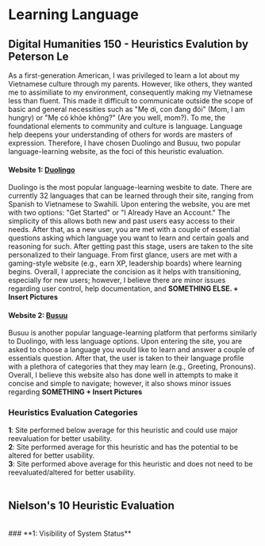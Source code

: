 # Learning Language
  
## Digital Humanities 150 - Heuristics Evalution by Peterson Le
As a first-generation American, I was privileged to learn a lot about my Vietnamese culture through my parents. However, like others, they wanted me to assimiliate to my environment, consequently making my Vietnamese less than fluent. This made it difficult to communicate outside the scope of basic and general necessities such as "Mẹ ơi, con đang đói" (Mom, I am hungry) or "Mẹ có khỏe không?" (Are you well, mom?). To me, the foundational elements to community and culture is language. Language help deepens your understanding of others for words are masters of expression. Therefore, I have chosen Duolingo and Busuu, two popular language-learning website, as the foci of this heuristic evaluation. <br/>

#### Website 1: [Duolingo](https://www.duolingo.com/)
Duolingo is the most popular language-learning wesbite to date. There are currently 32 languages that can be learned through their site, ranging from Spanish to Vietnamese to Swahili. Upon entering the website, you are met with two options: "Get Started" or "I Already Have an Account." The simplicity of this allows both new and past users easy access to their needs. After that, as a new user, you are met with a couple of essential questions asking which language you want to learn and certain goals and reasoning for such. After getting past this stage, users are taken to the site personalized to their language. From first glance, users are met with a gaming-style website (e.g., earn XP, leadership boards) where learning begins. Overall, I appreciate the concision as it helps with transitioning, especially for new users; however, I believe there are minor issues regarding user control, help documentation, and **SOMETHING ELSE. + Insert Pictures**<br/>

#### Website 2: [Busuu](https://www.busuu.com/) 
Busuu is another popular language-learning platform that performs similarly to Duolingo, with less language options. Upon entering the site, you are asked to choose a language you would like to learn and answer a couple of essentials question. After that, the user is taken to their language profile with a plethora of categories that they may learn (e.g., Greeting, Pronouns). Overall, I believe this website also has done well in attempts to make it concise and simple to navigate; however, it also shows minor issues regarding **SOMETHING + Insert Pictures**<br/>

### Heuristics Evaluation Categories
**1**: Site performed below average for this heuristic and could use major reevaluation for better usability.<br/>
**2**: Site performed average for this heuristic and has the potential to be altered for better usability.<br/>
**3**: Site performed above average for this heuristic and does not need to be reevaluated/altered for better usability.<br/>
<br/>
## Nielson's 10 Heuristic Evaluation
<br/>
### **1: Visibility of System Status**
